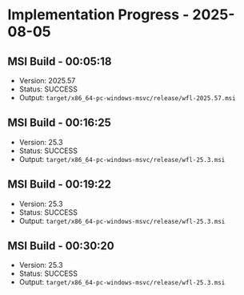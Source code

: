 # Implementation Progress - 2025-08-05


## MSI Build - 00:05:18

- Version: 2025.57
- Status: SUCCESS
- Output: `target/x86_64-pc-windows-msvc/release/wfl-2025.57.msi`


## MSI Build - 00:16:25

- Version: 25.3
- Status: SUCCESS
- Output: `target/x86_64-pc-windows-msvc/release/wfl-25.3.msi`


## MSI Build - 00:19:22

- Version: 25.3
- Status: SUCCESS
- Output: `target/x86_64-pc-windows-msvc/release/wfl-25.3.msi`


## MSI Build - 00:30:20

- Version: 25.3
- Status: SUCCESS
- Output: `target/x86_64-pc-windows-msvc/release/wfl-25.3.msi`

